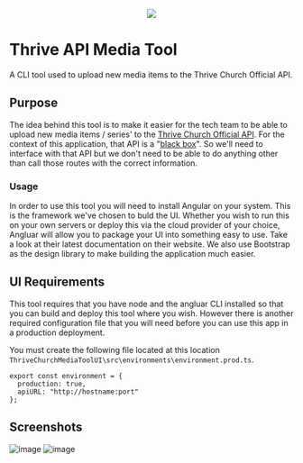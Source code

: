 <p align="center">
  <img src="https://user-images.githubusercontent.com/22202975/205743304-073fb721-7ca3-4b52-a132-f397452f2e99.png" data-canonical-src="https://user-https://user-images.githubusercontent.com/22202975/205743304-073fb721-7ca3-4b52-a132-f397452f2e99.png" target="_blank">
 </p>

# Thrive API Media Tool
A CLI tool used to upload new media items to the Thrive Church Official API.

## Purpose
The idea behind this tool is to make it easier for the tech team to be able to upload new media items / series' to the [Thrive Church Official API](https://github.com/ThriveCommunityChurch/ThriveChurchOfficialAPI/). For the context of this application, that API is a "[black box](https://en.wikipedia.org/wiki/Black_box)". So we'll need to interface with that API but we don't need to be able to do anything other than call those routes with the correct information.

### Usage
In order to use this tool you will need to install Angular on your system. This is the framework we've chosen to buld the UI. Whether you wish to run this on your own servers or deploy this via the cloud provider of your choice, Angluar will allow you to package your UI into something easy to use. Take a look at their latest documentation on their website. We also use Bootstrap as the design library to make building the application much easier.

## UI Requirements
  This tool requires that you have node and the angluar CLI installed so that you can build and deploy this tool where you wish. However there is another required configuration file that you will need before you can use this app in a production deployment.
  
  You must create the following file located at this location `ThriveChurchMediaToolUI\src\environments\environment.prod.ts`.
  
  ```
export const environment = {
    production: true,
    apiURL: "http://hostname:port"
};
  ```
  
## Screenshots
![image](https://user-images.githubusercontent.com/22202975/205739159-096eb0bb-5f23-4819-8ea0-0cc860f530d8.png)
![image](https://user-images.githubusercontent.com/22202975/205739389-20952d2c-6b95-497d-9b1c-9912ed828786.png)


